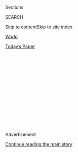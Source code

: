 <div id="app">

<div>

<div>

<div>

<div class="NYTAppHideMasthead css-1q2w90k e1suatyy0">

<div class="section css-ui9rw0 e1suatyy2">

<div class="css-eph4ug er09x8g0">

<div class="css-6n7j50">

</div>

<span class="css-1dv1kvn">Sections</span>

<div class="css-10488qs">

<span class="css-1dv1kvn">SEARCH</span>

</div>

[Skip to content](#site-content)[Skip to site
index](#site-index)

</div>

<div id="masthead-section-label" class="css-1wr3we4 eaxe0e00">

[World](https://www.nytimes3xbfgragh.onion/section/world)

</div>

<div class="css-10698na e1huz5gh0">

</div>

</div>

<div id="masthead-bar-one" class="section hasLinks css-15hmgas e1csuq9d3">

<div class="css-uqyvli e1csuq9d0">

</div>

<div class="css-1uqjmks e1csuq9d1">

</div>

<div class="css-9e9ivx">

[](https://myaccount.nytimes3xbfgragh.onion/auth/login?response_type=cookie&client_id=vi)

</div>

<div class="css-1bvtpon e1csuq9d2">

[Today’s
Paper](https://www.nytimes3xbfgragh.onion/section/todayspaper)

</div>

</div>

</div>

</div>

<div data-aria-hidden="false">

<div id="site-content" data-role="main">

<div>

<div class="css-1aor85t" style="opacity:0.000000001;z-index:-1;visibility:hidden">

<div class="css-1hqnpie">

<div class="css-epjblv">

<span class="css-17xtcya">[World](/section/world)</span><span class="css-x15j1o">|</span><span class="css-fwqvlz">Rise
of Saudi Prince Shatters Decades of Royal
Tradition</span>

</div>

<div class="css-k008qs">

<div class="css-1iwv8en">

<span class="css-18z7m18"></span>

<div>

</div>

</div>

<span class="css-1n6z4y">https://nyti.ms/2e6PDHT</span>

<div class="css-1705lsu">

<div class="css-4xjgmj">

<div class="css-4skfbu" data-role="toolbar" data-aria-label="Social Media Share buttons, Save button, and Comments Panel with current comment count" data-testid="share-tools">

  - 
  - 
  - 
  - 
    
    <div class="css-6n7j50">
    
    </div>

  - 
  - 

</div>

</div>

</div>

</div>

</div>

</div>

<div class="css-13pd83m">

</div>

<div id="top-wrapper" class="css-1sy8kpn">

<div id="top-slug" class="css-l9onyx">

Advertisement

</div>

[Continue reading the main
story](#after-top)

<div class="ad top-wrapper" style="text-align:center;height:100%;display:block;min-height:250px">

<div id="top" class="place-ad" data-position="top" data-size-key="top">

</div>

</div>

<div id="after-top">

</div>

</div>

<div id="sponsor-wrapper" class="css-1hyfx7x">

<div id="sponsor-slug" class="css-19vbshk">

Supported by

</div>

[Continue reading the main
story](#after-sponsor)

<div id="sponsor" class="ad sponsor-wrapper" style="text-align:center;height:100%;display:block">

</div>

<div id="after-sponsor">

</div>

</div>

<div class="css-1vkm6nb ehdk2mb0">

# Rise of Saudi Prince Shatters Decades of Royal Tradition

</div>

<div class="css-79elbk" data-testid="photoviewer-wrapper">

<div class="css-z3e15g" data-testid="photoviewer-wrapper-hidden">

</div>

<div class="css-1a48zt4 ehw59r15" data-testid="photoviewer-children">

![<span class="css-16f3y1r e13ogyst0" data-aria-hidden="true">Mohammed
bin Salman, Saudi Arabia’s deputy crown prince, has a hand in nearly all
elements of Saudi
policy.</span><span class="css-cnj6d5 e1z0qqy90" itemprop="copyrightHolder"><span class="css-1ly73wi e1tej78p0">Credit...</span><span><span>Fayez
Nureldine/Agence France-Presse — Getty
Images</span></span></span>](https://static01.graylady3jvrrxbe.onion/images/2016/10/16/world/JP-SAUDIPRINCE2/JP-SAUDIPRINCE2-articleInline.jpg?quality=75&auto=webp&disable=upscale)

</div>

</div>

<div class="css-xt80pu e12qa4dv0">

<div class="css-18e8msd">

<div class="css-vp77d3 epjyd6m0">

<div class="css-1baulvz">

By [<span class="css-1baulvz" itemprop="name">Mark
Mazzetti</span>](http://www.nytimes3xbfgragh.onion/by/mark-mazzetti) and
[<span class="css-1baulvz last-byline" itemprop="name">Ben
Hubbard</span>](http://www.nytimes3xbfgragh.onion/by/ben-hubbard)

</div>

</div>

  - Oct. 15,
    2016

  - 
    
    <div class="css-4xjgmj">
    
    <div class="css-d8bdto" data-role="toolbar" data-aria-label="Social Media Share buttons, Save button, and Comments Panel with current comment count" data-testid="share-tools">
    
      - 
      - 
      - 
      - 
        
        <div class="css-6n7j50">
        
        </div>
    
      - 
      - 
    
    </div>
    
    </div>

</div>

</div>

<div class="section meteredContent css-1r7ky0e" name="articleBody" itemprop="articleBody">

<div class="css-1fanzo5 StoryBodyCompanionColumn">

<div class="css-53u6y8">

He has slashed the state budget, frozen government contracts and reduced
the pay of civil employees, all part of drastic austerity measures as
the Kingdom of Saudi Arabia is buffeted by low oil prices.

But last year, Mohammed bin Salman, Saudi Arabia’s deputy crown prince,
saw a yacht he couldn’t resist.

While vacationing in the south of France, Prince bin Salman spotted a
440-foot yacht floating off the coast. He dispatched an aide to buy the
ship, the Serene, which was owned by Yuri Shefler, a Russian vodka
tycoon. The deal was done within hours, at a price of approximately 500
million euros (roughly $550 million today), according to an associate of
Mr. Shefler and a Saudi close to the royal family. The Russian moved off
the yacht the same day.

It is the paradox of the brash, 31-year-old Prince bin Salman: a man who
is trying to overturn tradition, reinvent the economy and consolidate
power — while holding tight to his royal privilege. In less than two
years, he has emerged as the most dynamic royal in the Arab world’s
wealthiest nation, setting up a potential rivalry for the throne.

</div>

</div>

<div class="css-1fanzo5 StoryBodyCompanionColumn">

<div class="css-53u6y8">

He has a hand in nearly all elements of Saudi policy — from [a war in
Yemen](http://www.nytimes3xbfgragh.onion/2016/08/25/world/middleeast/yemen-saudi-arabia-hospital-bombing.html)
that has cost the kingdom billions of dollars and led to international
criticism over civilian deaths, to a push domestically to [restrain
Saudi Arabia’s free-spending
habits](http://www.nytimes3xbfgragh.onion/2015/12/29/world/middleeast/squeezed-by-low-oil-prices-saudi-arabia-cuts-spending-to-shrink-deficit.html)
and to break [its “addiction” to
oil](http://www.nytimes3xbfgragh.onion/2016/04/26/world/middleeast/saudi-prince-shares-planto-cut-oil-dependency-and-energize-the-economy.html).
He has begun to loosen social [restrictions that grate on young
people](http://www.nytimes3xbfgragh.onion/2015/05/23/world/middleeast/saudi-arabia-youths-cellphone-apps-freedom.html).

The [rise of Prince bin
Salman](http://www.nytimes3xbfgragh.onion/2015/06/07/world/middleeast/surprising-saudi-rises-as-a-prince-among-princes.html)
has shattered decades of tradition in the royal family, where respect
for seniority and power-sharing among branches are time-honored
traditions. Never before in Saudi history has so much power been wielded
by the deputy crown prince, who is second in line to the throne. That
centralization of authority has angered many of his relatives.

His seemingly boundless ambitions have led many Saudis and foreign
officials to suspect that his ultimate goal is not just to transform the
kingdom, but also to shove aside the current crown prince, his
57-year-old cousin, Mohammed bin Nayef, to become the next king. Such a
move could further upset his relatives and — if successful — give the
country what it has never seen: a young king who could rule the kingdom
for many decades.

Crown Prince bin Nayef, the interior minister and longtime
counterterrorism czar, has deep ties to Washington and the support of
many of the older royals. Deciphering the dynamics of the family can be
like trying to navigate a hall of mirrors, but many Saudi and American
officials say Prince bin Salman has made moves aimed at reaching into
Prince bin Nayef’s portfolios and weakening him.

This has left officials in Washington hedging their bets by building
relationships with both men, unsure who will end up on top. The White
House got an early sign of the ascent of the young prince in late 2015,
when — breaking protocol — Prince bin Salman delivered a soliloquy about
the failures of American foreign policy during a meeting between his
father, King Salman, and President Obama.

</div>

</div>

<div class="css-1fanzo5 StoryBodyCompanionColumn">

<div class="css-53u6y8">

Many young Saudis admire him as an energetic representative of their
generation who has addressed some of the country’s problems with
uncommon bluntness. The kingdom’s news media have built his image as a
hardworking, businesslike leader less concerned than his predecessors
with the trappings of royalty.

Others see him as a power-hungry upstart who is risking instability by
changing too much, too fast.

Months of interviews with Saudi and American officials, members of the
royal family and their associates, and diplomats focused on Saudi
affairs reveal a portrait of a prince in a hurry to prove that he can
transform Saudi Arabia. Prince bin Salman declined multiple interview
requests for this article.

But the question many raise — and cannot yet answer — is whether the
energetic leader will succeed in charting a new path for the kingdom, or
whether his impulsiveness and inexperience will destabilize the Arab
world’s largest economy at a time of turbulence in the Middle East.

</div>

</div>

<div class="css-79elbk" data-testid="photoviewer-wrapper">

<div class="css-z3e15g" data-testid="photoviewer-wrapper-hidden">

</div>

<div class="css-1a48zt4 ehw59r15" data-testid="photoviewer-children">

![<span class="css-16f3y1r e13ogyst0" data-aria-hidden="true">Prince
Mohammed bin Salman, left, and Crown Prince Mohammed bin Nayef of Saudi
Arabia. Many Saudis and foreign officials believe Prince bin Salman’s
goal is to become the next
king.</span><span class="css-cnj6d5 e1z0qqy90" itemprop="copyrightHolder"><span class="css-1ly73wi e1tej78p0">Credit...</span><span>Fayez
Nureldine/Agence France-Presse — Getty
Images</span></span>](https://static01.graylady3jvrrxbe.onion/images/2016/10/16/world/16SAUDIPRINCE/16SAUDIPRINCE-articleInline-v2.jpg?quality=75&auto=webp&disable=upscale)

</div>

</div>

<div class="css-1fanzo5 StoryBodyCompanionColumn">

<div class="css-53u6y8">

## Tension at the Top

Early this year, Crown Prince bin Nayef left the kingdom for his
family’s villa in Algeria, a sprawling compound an hour’s drive north
of Algiers. Although he has long taken annual hunting vacations there,
many who know him said that this year was different. He stayed away for
weeks, largely incommunicado and often refusing to respond to messages
from Saudi officials and close associates in Washington. Even John O.
Brennan, the C.I.A. director, whom he has known for decades, had
difficulty reaching him.

The crown prince has diabetes, and suffers from the lingering effects of
[an assassination
attempt](http://www.nytimes3xbfgragh.onion/2009/08/29/world/middleeast/29saudi.html)
in 2009 by a jihadist who detonated a bomb he had hidden in his rectum.

But his lengthy absence at a time of low oil prices, turmoil in the
Middle East and a foundering Saudi-led war in Yemen led several American
officials to conclude that the crown prince was fleeing frictions with
his younger cousin and that the prince was worried his chance to ascend
the throne was in jeopardy.

</div>

</div>

<div class="css-1fanzo5 StoryBodyCompanionColumn">

<div class="css-53u6y8">

Since King Salman [ascended to the throne in
January 2015](http://www.nytimes3xbfgragh.onion/2015/01/23/world/middleeast/salman-ascends-throne-to-become-saudi-king.html),
new powers had been flowing to his son, some of them undermining the
authority of the crown prince. King Salman collapsed the crown prince’s
court into his own, giving Prince bin Salman control over access to the
king. Prince bin Salman also hastily announced the formation of a
military alliance of Islamic countries to fight terrorism.
Counterterrorism had long been the domain of Prince bin Nayef, but the
new plan gave no role to him or his powerful Interior Ministry.

The exact personal relationship between the two men is unclear, fueling
discussion in Saudi Arabia and in foreign capitals about who is
ascendant. Obscuring the picture are the stark differences in the men’s
public profiles. Prince bin Nayef has largely stayed in the shadows,
although he did visit New York last month to address the United Nations
General Assembly before heading to Turkey for a state visit.

His younger cousin, meanwhile, has worked to remain in the spotlight,
touring world capitals, speaking with foreign journalists, being
[photographed](https://twitter.com/Bandaralgaloud/status/745653648563249152)
with the Facebook chairman Mark Zuckerberg and presenting himself as a
face of a new Saudi Arabia.

“There is no topic that is more important than succession matters,
especially now,” said Joseph A. Kechichian, a senior fellow at the King
Faisal Center for Research and Islamic Studies in Riyadh, who has
extensive contacts in the Saudi royal family. “This matters for
monarchy, for the regional allies and for the kingdom’s international
partners.”

Among the most concrete initiatives so far of Prince bin Salman, who
serves as minister of defense, is [the Saudi-led war in
Yemen](http://www.nytimes3xbfgragh.onion/2016/08/10/world/middleeast/yemen-sana-airstrikes.html),
which since it was begun last year has failed to dislodge the Shiite
Houthi rebels and their allies from the Yemeni capital. The war has
driven much of Yemen toward famine and killed thousands of civilians
while costing the Saudi government tens of billions of
dollars.

</div>

</div>

<div class="css-79elbk" data-testid="photoviewer-wrapper">

<div class="css-z3e15g" data-testid="photoviewer-wrapper-hidden">

</div>

<div class="css-1a48zt4 ehw59r15" data-testid="photoviewer-children">

<div class="css-1xdhyk6 erfvjey0">

<span class="css-1ly73wi e1tej78p0">Image</span>

<div class="css-zjzyr8">

<div data-testid="lazyimage-container" style="height:258.4222222222222px">

</div>

</div>

</div>

<span class="css-16f3y1r e13ogyst0" data-aria-hidden="true">Saudi troops
along the country’s border with Yemen last year. The war in Yemen has
cost the kingdom billions and led to international
criticism.</span><span class="css-cnj6d5 e1z0qqy90" itemprop="copyrightHolder"><span class="css-1ly73wi e1tej78p0">Credit...</span><span>Tomas
Munita for The New York Times</span></span>

</div>

</div>

<div class="css-1fanzo5 StoryBodyCompanionColumn">

<div class="css-53u6y8">

The prosecution of the war by a prince with no military experience has
exacerbated tensions between him and his older cousins, according to
American officials and members of the royal family. Three of Saudi
Arabia’s main security services are run by princes. Although all agreed
that the kingdom had to respond when the Houthis seized the Yemeni
capital and forced the government into exile, Prince bin Salman took the
lead, launching the war in March 2015 without full coordination across
the security services.

</div>

</div>

<div class="css-1fanzo5 StoryBodyCompanionColumn">

<div class="css-53u6y8">

The head of the National Guard, Prince Mutaib bin Abdullah, had not been
informed and was out of the country when the first strikes were carried
out, according to a senior National Guard officer.

The National Guard is now holding much of the Yemeni border.

American officials, too, were put off when, just as the Yemen campaign
was escalating, Prince bin Salman took a vacation in the Maldives, the
island archipelago off the coast of India. Several American officials
said Defense Secretary Ashton B. Carter had trouble reaching him for
days during one part of the trip.

The prolonged war has also heightened tensions between Prince bin Salman
and Prince bin Nayef, who won the respect of Saudis and American
officials for dismantling Al Qaeda in the kingdom nearly a decade ago
and now sees it taking advantage of chaos in Yemen, according to several
American officials and analysts.

“If Mohammed bin Nayef wanted to be seen as a big supporter of this war,
he’s had a year and a half to do it,” said Bruce Riedel, a former Middle
East analyst at the C.I.A. and a fellow at the Brookings Institution.

Near the start of the war, Prince bin Salman was a forceful public
advocate for the campaign and was often photographed visiting troops and
meeting with military leaders. But as the campaign has stalemated, such
appearances have grown rare.

The war underlines the plans of Prince bin Salman for a brawny foreign
policy for the kingdom, one less reliant on Western powers like the
United States for its security. He has criticized the thawing of
America’s relations with Iran and comments by Mr. Obama during [an
interview](http://www.theatlantic.com/magazine/archive/2016/04/the-obama-doctrine/471525/)
this year that Saudi Arabia must “share the neighborhood” with
Iran.

</div>

</div>

<div style="max-width:100%;margin:0 auto">

<div class="css-17dprlf" data-id="100000004727359" data-slug="arabic-saudi-prince" style="max-width:300px">

</div>

</div>

<div class="css-1fanzo5 StoryBodyCompanionColumn">

<div class="css-53u6y8">

This is part of what analysts say is Prince bin Salman’s attempt to
foster a sense of Saudi national identity that has not existed since the
kingdom’s founding in 1932.

</div>

</div>

<div class="css-1fanzo5 StoryBodyCompanionColumn">

<div class="css-53u6y8">

“There has been a surge of Saudi nationalism since the campaign in Yemen
began, with the sense that Saudi Arabia is taking independent collective
action,” said Andrew Bowen, a Saudi expert at the Wilson Center in
Washington.

Still, Mr. Bowen said support among younger Saudis could diminish the
longer the conflict dragged on. Diplomats say the death toll for Saudi
troops is higher than the government has publicly acknowledged, and a
recent deadly airstrike on a funeral in the Yemeni capital has renewed
calls by human rights groups and some American lawmakers to block or
delay weapons sales to the kingdom.

People who have met Prince bin Salman said he insisted that Saudi Arabia
must be more assertive in shaping events in the Middle East and
confronting Iran’s influence in the region — whether in Yemen, Syria,
Iraq or Lebanon.

Brian Katulis, a Middle East expert at the Center for American Progress
in Washington, who met the prince this year in Riyadh, said his agenda
was clear.

“His main message is that Saudi Arabia is a force to be reckoned with,”
Mr. Katulis
said.

</div>

</div>

<div class="css-79elbk" data-testid="photoviewer-wrapper">

<div class="css-z3e15g" data-testid="photoviewer-wrapper-hidden">

</div>

<div class="css-1a48zt4 ehw59r15" data-testid="photoviewer-children">

<div class="css-1xdhyk6 erfvjey0">

<span class="css-1ly73wi e1tej78p0">Image</span>

<div class="css-zjzyr8">

<div data-testid="lazyimage-container" style="height:248.28070175438597px">

</div>

</div>

</div>

<span class="css-16f3y1r e13ogyst0" data-aria-hidden="true">Prince bin
Salman at a news conference in April for Vision 2030, his plan to
transform Saudi life by diversifying its economy away from oil,
increasing Saudi employment and improving education, health and other
government
services.</span><span class="css-cnj6d5 e1z0qqy90" itemprop="copyrightHolder"><span class="css-1ly73wi e1tej78p0">Credit...</span><span>Fayex
Nureldine/Agence France-Presse — Getty Images</span></span>

</div>

</div>

<div class="css-1fanzo5 StoryBodyCompanionColumn">

<div class="css-53u6y8">

## A Swift Ascent

Saudi Arabia is one of the world’s few remaining absolute monarchies,
which means that Prince bin Salman was given all of his powers by a vote
of one: his own father.

</div>

</div>

<div class="css-1fanzo5 StoryBodyCompanionColumn">

<div class="css-53u6y8">

The prince’s rise began in early 2015, after [King Abdullah
died](http://www.nytimes3xbfgragh.onion/2015/01/23/world/middleeast/king-abdullah-who-nudged-saudi-arabia-forward-dies-at-90.html)
of lung cancer and King Salman ascended to the throne. In a series of
royal decrees, the new king restructured the government and shook up the
order of succession in the royal family in ways that invested tremendous
power in his son.

He was named defense minister and head of a powerful new council to
oversee the Saudi economy as well as put in charge of the governing body
of [Saudi Aramco, the state oil
company](http://www.nytimes3xbfgragh.onion/2016/01/09/business/dealbook/saudi-aramco-ipo-prospect-reflects-kingdom-looking-beyond-oil.html)
and the primary engine of the Saudi economy.

More important, the king decreed a new order of succession, overturning
the wishes of King Abdullah and replacing his designated crown prince,
Muqrin bin Abdulaziz, with Prince bin Nayef.

While all previous Saudi kings and crown princes had been sons of the
kingdom’s founder, Prince bin Nayef was the first of the founder’s
grandsons to be put in line. Many hailed the move because of the
prince’s success at fighting Al Qaeda and because he has only
daughters, leading many to hope he would choose a successor based on
merit rather than paternity.

The bigger surprise was that the king named Prince bin Salman deputy
crown prince. He was 29 years old at the time and virtually unknown to
the kingdom’s closest allies.

This effectively scrapped the political aspirations of his older
relatives, many of whom had decades of experience in public life and in
key sectors like defense and oil policy. Some are still angry — although
only in private, out of deference to the 80-year-old king.

Since then, Prince bin Salman has moved quickly to build his public
profile and market himself to other nations as the point man for the
kingdom.

</div>

</div>

<div class="css-1fanzo5 StoryBodyCompanionColumn">

<div class="css-53u6y8">

Domestically, his focus has been on an ambitious plan for the future of
the kingdom, called [Vision 2030](http://vision2030.gov.sa/en). The
plan, released in April, seeks to transform Saudi life by diversifying
its economy [away from
oil](http://www.nytimes3xbfgragh.onion/2016/04/26/world/middleeast/saudi-prince-shares-planto-cut-oil-dependency-and-energize-the-economy.html),
increasing Saudi employment and improving education, health and other
government services. A National Transformation Plan, laying out targets
for improving government ministries, came shortly after.

Read in one way, the documents are an ambitious blueprint to change the
Saudi way of life. Read in another, they are a scathing indictment of
how poorly the kingdom has been run by Prince bin Salman’s elders.

Official government development plans going back decades have called for
reducing the dependence on oil and increasing Saudi employment — to
little effect. And in calling for transparency and accountability, the
plan acknowledges that both have been in short supply. Diplomats and
economists say much about the Saudi economy remains opaque, including
the cost of generous perks and stipends for members of the royal family.

The need for change is greater now, with global oil prices less than
half of what they were in 2014 and hundreds of thousands of young Saudis
entering the job market yearly. Prince bin Salman has called for a new
era of fiscal responsibility, and over the last year, fuel, water and
electricity prices have gone up while the take-home pay of some public
sector employees [has been
cut](https://www.nytimes3xbfgragh.onion/2016/09/27/world/middleeast/saudi-arabia-cuts-salaries-oil.html)
— squeezing the budgets of average Saudis. He has also said the
government will sell shares of Saudi Aramco, believed to be the world’s
most valuable company.

Many Saudis say his age and ambition are benefits at a time when old
ways of thinking must be changed.

“He is speaking in the language of the youth,” said Hoda al-Helaissi, a
member of the kingdom’s advisory Shura Council, which is appointed by
the king. “The country for too long has been looking through the lenses
of the older generation, and we need to look at who is going to carry
the torch to the next generation.”

Some of his initiatives have appeared ham-handed. In December, he held
his first news conference to announce the formation of [a military
alliance of Islamic
countries](http://www.reuters.com/article/us-saudi-security-idUSKBN0TX2PG20151215)
to fight terrorism. But a number of countries that he said were involved
soon responded that they knew nothing about it or were still waiting for
information before deciding whether to join.

</div>

</div>

<div class="css-1fanzo5 StoryBodyCompanionColumn">

<div class="css-53u6y8">

Others have been popular. After Prince bin Salman called for more
entertainment options for families and young people, who often flee the
country on their vacations, the cabinet passed regulations restricting
the powers of the religious police. An Entertainment Authority he
established has planned its first activities, which include comedy
shows, pro wrestling events and monster truck
rallies.

</div>

</div>

<div class="css-79elbk" data-testid="photoviewer-wrapper">

<div class="css-z3e15g" data-testid="photoviewer-wrapper-hidden">

</div>

<div class="css-1a48zt4 ehw59r15" data-testid="photoviewer-children">

<div class="css-1xdhyk6 erfvjey0">

<span class="css-1ly73wi e1tej78p0">Image</span>

<div class="css-zjzyr8">

<div data-testid="lazyimage-container" style="height:264.56140350877195px">

</div>

</div>

</div>

<span class="css-16f3y1r e13ogyst0" data-aria-hidden="true">The Serene,
a 440-foot yacht Prince Mohammed bin Salman spotted while vacationing
last year. He dispatched an aide to buy it; the deal was done within
hours, at a price of about 500 million euros (roughly $550 million
today).</span><span class="css-cnj6d5 e1z0qqy90" itemprop="copyrightHolder"><span class="css-1ly73wi e1tej78p0">Credit...</span><span>Phil
Walter/Getty Images</span></span>

</div>

</div>

<div class="css-1fanzo5 StoryBodyCompanionColumn">

<div class="css-53u6y8">

The prince has kept his distance from the Council of Senior Scholars,
the mostly elderly clerics who set official religious policy and often
release religious opinions that [young Saudis
mock](http://www.nytimes3xbfgragh.onion/2016/01/22/world/middleeast/saudi-arabias-top-cleric-forbids-chess-but-players-maneuver.html)
as being out of touch with modern life.

Instead, he has sought the favor of younger clerics who boast millions
of followers on social media. After the release of Vision 2030, Prince
bin Salman held a reception for Saudi journalists and academics that
included a number of younger, tech-savvy clerics who have gone forth to
praise the plan.

Prince bin Salman’s prominence today was difficult to predict during his
early years, spent largely below the radar of Western officials who keep
track of young Saudi royals who might one day rule the kingdom.

Several of King Salman’s other sons, who studied overseas to perfect
foreign languages and earn advanced degrees, built impressive résumés.
One became the first Arab astronaut, another a deputy oil minister, yet
another the governor of Medina Province.

Prince bin Salman stayed in Saudi Arabia and does not speak fluent
English, although he appears to understand it. After a private school
education, he studied law at King Saud University in Riyadh, reportedly
graduating fourth in his class. Another prince of the same generation
said he had gotten to know him during high school, when one of their
uncles hosted regular dinners for the younger princes at his palace. He
recalled Prince bin Salman being one of the crowd, saying he liked to
play bridge and admired Margaret Thatcher.

</div>

</div>

<div class="css-1fanzo5 StoryBodyCompanionColumn">

<div class="css-53u6y8">

King Salman is said to see himself in his favorite son, the latest in
the lineage of a family that has ruled most of the Arabian Peninsula for
eight decades.

In 2007, when the United States ambassador dropped in on King Salman,
then a prince and the governor of Riyadh Province, to say farewell at
the end of his posting, the governor asked for help circumventing
America’s stringent visa procedures. His wife could not get a visa to
see her doctor, and although his other children were willing to submit
to the visa hurdles, “his son, Prince Mohammed, refused to go to the
U.S. Embassy to be fingerprinted ‘like some criminal,’” according to a
[State Department
cable](https://wikileaks.org/plusd/cables/07RIYADH651_a.html) at the
time.

</div>

</div>

<div style="max-width:100%;margin:0 auto">

<div class="css-17dprlf" data-id="100000004428180" data-slug="saudi-series-box" style="max-width:300px">

</div>

</div>

<div class="css-1fanzo5 StoryBodyCompanionColumn">

<div class="css-53u6y8">

Prince bin Salman graduated from the university that year and continued
to work for his father, who was named defense minister in 2011, while
dabbling in real estate and business.

Many members of the royal family remain wary of the young prince’s
projects and ultimate ambitions. Some mock him as the “Prince of the
Vision” and complain about his army of well-paid foreign consultants and
image-makers.

Other are annoyed by the media cell he created inside the royal court to
promote his initiatives, both foreign and domestic. Called the Center
for Studies and Media Affairs, the group has focused on promoting a
positive story about the Yemen war in Washington and has hired numerous
Washington lobbying and public affairs firms to assist in the effort.

Inside the kingdom, the government has largely succeeded in keeping
criticism — and even open discussion — of the prince and his projects
out of the public sphere. His family holds sway over the parent company
of many Saudi newspapers, which have breathlessly covered his
initiatives, and prominent Saudi editors and journalists who have
accompanied him on foreign trips have been given up to $100,000 in cash,
according to two people who have traveled with the prince’s delegation.

</div>

</div>

<div class="css-1fanzo5 StoryBodyCompanionColumn">

<div class="css-53u6y8">

Meanwhile, Saudi journalists deemed too critical have been quietly
silenced through phone calls informing them that they are barred from
publishing, and sometimes from traveling abroad.

In June, a Saudi journalist, Sultan al-Saad al-Qahtani, published [an
article](http://riyadhpost.live/7848) in Arabic on his website, The
Riyadh Post, in which he addressed the lack of discussion about Prince
bin Salman’s rise.

“You can buy tens of newspapers and hundreds of journalists, but you
can’t buy the history that will be written about you,” he wrote.

He said that the prince’s popularity among Saudis was based on a
“sweeping desire for great change” and that they loved him based on
the hope that he would “turn their dreams into reality.”

In that lay the risk, Mr. Qahtani wrote: “If you fail, this love withers
quickly, as if it never existed, and is replaced by a deep feeling of
frustration and hatred.”

The site was blocked the next day, Mr. Qahtani said, for the third time
in 13 months. (It is now back up, at [a new
address](http://riyadhpost.live/).)

</div>

</div>

<div class="css-79elbk" data-testid="photoviewer-wrapper">

<div class="css-z3e15g" data-testid="photoviewer-wrapper-hidden">

</div>

<div class="css-1a48zt4 ehw59r15" data-testid="photoviewer-children">

<div class="css-1xdhyk6 erfvjey0">

<span class="css-1ly73wi e1tej78p0">Image</span>

<div class="css-zjzyr8">

<div data-testid="lazyimage-container" style="height:236.0701754385965px">

</div>

</div>

</div>

<span class="css-16f3y1r e13ogyst0" data-aria-hidden="true">President
Obama welcoming Prince Mohammed bin Nayef, center, and Prince bin Salman
to the White House in May 2015. Officials in Washington have been
hedging their bets by building relationships with both men, unsure who
will end up on
top.</span><span class="css-cnj6d5 e1z0qqy90" itemprop="copyrightHolder"><span class="css-1ly73wi e1tej78p0">Credit...</span><span>Chip
Somodevilla/Getty Images</span></span>

</div>

</div>

<div class="css-1fanzo5 StoryBodyCompanionColumn">

<div class="css-53u6y8">

## The Future

As sweeping and long-term as Prince bin Salman’s initiatives are, they
may hang by the tenuous thread of his link to his father, who has memory
lapses, according to foreign officials who have met with him. Even the
prince’s supporters acknowledge that they are not sure he will retain
his current roles after his father dies.

In the meantime, he is racing against time to establish his reputation
and cement his place in the kingdom’s power structure.

His fast ascent, and his well-publicized foreign trips to Washington,
Europe, the Middle East and elsewhere in Asia, have led senior Obama
administration officials to consider the prospect that he could step
over Prince bin Nayef and become Saudi Arabia’s next king.

This has led to a balancing act for American officials who want to build
a relationship with him while not being used as leverage in any rivalry
with Prince bin Nayef. Obama administration officials say relations with
Prince bin Salman have generally improved, but only after a rocky start
when he would routinely lecture senior Americans — even the president.

In November, during a Group of 20 summit meeting at a luxury resort on
the Turkish coast, Prince bin Salman gave what American officials
described as a lengthy speech about what he saw as the failure of
American foreign policy in the Middle East — from the Obama
administration’s restraint in Syria to its efforts to improve relations
with Iran, Saudi Arabia’s bitter enemy.

Personal relationships have long been the bedrock of American-Saudi
relations, yet the Obama administration has struggled to find someone to
develop a rapport with the prince. The job has largely fallen to
Secretary of State John Kerry, who has hosted the prince several times
at his home in Georgetown. In June, the two men shared an iftar dinner,
breaking the Ramadan fast. In September 2015, dinner at Mr. Kerry’s
house ended with Prince bin Salman playing Beethoven on the piano for
the secretary of state and the other guests.

In May, the prince invited Mr. Kerry for a meeting on the Serene*,* the
luxury yacht he bought from the Russian billionaire.

</div>

</div>

<div class="css-1fanzo5 StoryBodyCompanionColumn">

<div class="css-53u6y8">

His desire to reimagine the Saudi state is reflected in his admiration —
some even call it envy — for the kingdom’s more modern and progressive
neighbor in the Persian Gulf, the United Arab Emirates.

He has influential supporters in this effort, particularly the crown
prince of Abu Dhabi, Sheikh Mohammed bin Zayed Al Nahyan, who for more
than a year has been promoting Prince bin Salman in the Middle East and
in Washington.

Crown Prince bin Zayed, the United Arab Emirates’ de facto ruler, is a
favorite among Obama administration officials, who view him as a
reliable ally and a respected voice in the Sunni world. But he also has
a history of personal antipathy toward Prince bin Nayef, adding a
particular urgency to his support for the chief rival of the Saudi crown
prince.

In April of last year, Mr. Obama’s national security adviser, Susan E.
Rice, led a small delegation of top White House officials to visit
Prince bin Zayed at his home in McLean, Va. During the meeting,
according to several officials who attended, the prince urged the
Americans to develop a relationship with Prince bin Salman.

But all questions about Prince bin Salman’s future are likely to depend
on how long his father lives, according to diplomats who track Saudi
Arabia.

If he died soon, Prince bin Nayef would become king and could dismiss
his younger cousin as a gesture to his fellow royals. In fact, it was
King Salman who set the precedent for such moves by dismissing the crown
prince named by his predecessor.

“If the king’s health starts to deteriorate, Mohammed bin Salman is very
likely to try to get Mohammed bin Nayef out of the picture,” said Mr.
Riedel, the former C.I.A. analyst.

</div>

</div>

<div class="css-1fanzo5 StoryBodyCompanionColumn">

<div class="css-53u6y8">

But the longer King Salman reigns, foreign officials said, the longer
the young prince has to consolidate his power — or to convince Prince
bin Nayef that he is worth keeping around if Prince bin Nayef becomes
king.

Most Saudi watchers do not expect any struggles within the family to
spill into the open, as all the royals understand how much they have to
lose from such fissures becoming public or destabilizing their grip on
the kingdom.

“I am persuaded as someone who focuses on this topic that the ruling
family of Saudi Arabia above all else puts the interest of the family
first and foremost,” said Mr. Kechichian, the analyst who knows many
royals.

“Not a single member of the family will do anything to hurt the family.”

</div>

</div>

</div>

<div>

</div>

<div>

</div>

<div>

</div>

<div>

<div id="bottom-wrapper" class="css-1ede5it">

<div id="bottom-slug" class="css-l9onyx">

Advertisement

</div>

[Continue reading the main
story](#after-bottom)

<div id="bottom" class="ad bottom-wrapper" style="text-align:center;height:100%;display:block;min-height:90px">

</div>

<div id="after-bottom">

</div>

</div>

</div>

</div>

</div>

## Site Index

<div>

</div>

## Site Information Navigation

  - [© <span>2020</span> <span>The New York Times
    Company</span>](https://help.nytimes3xbfgragh.onion/hc/en-us/articles/115014792127-Copyright-notice)

<!-- end list -->

  - [NYTCo](https://www.nytco.com/)
  - [Contact
    Us](https://help.nytimes3xbfgragh.onion/hc/en-us/articles/115015385887-Contact-Us)
  - [Work with us](https://www.nytco.com/careers/)
  - [Advertise](https://nytmediakit.com/)
  - [T Brand Studio](http://www.tbrandstudio.com/)
  - [Your Ad
    Choices](https://www.nytimes3xbfgragh.onion/privacy/cookie-policy#how-do-i-manage-trackers)
  - [Privacy](https://www.nytimes3xbfgragh.onion/privacy)
  - [Terms of
    Service](https://help.nytimes3xbfgragh.onion/hc/en-us/articles/115014893428-Terms-of-service)
  - [Terms of
    Sale](https://help.nytimes3xbfgragh.onion/hc/en-us/articles/115014893968-Terms-of-sale)
  - [Site
    Map](https://spiderbites.nytimes3xbfgragh.onion)
  - [Help](https://help.nytimes3xbfgragh.onion/hc/en-us)
  - [Subscriptions](https://www.nytimes3xbfgragh.onion/subscription?campaignId=37WXW)

</div>

</div>

</div>

</div>
